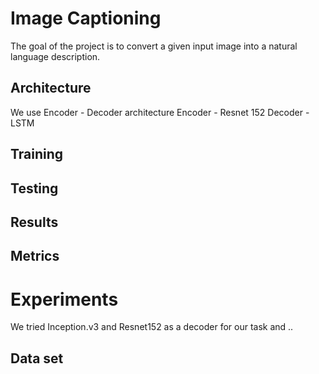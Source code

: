 # Image Captioning


The goal of the project is to convert a given input image into a natural language description. 

## Architecture
We use Encoder - Decoder architecture
Encoder - Resnet 152
Decoder - LSTM
## Training

## Testing

## Results

## Metrics

# Experiments
We tried Inception.v3 and Resnet152 as a decoder for our task and ..
## Data set
